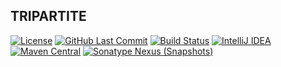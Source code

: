 ## TRIPARTITE
[![License](https://img.shields.io/:license-apache2.0-brightgreen.svg)](https://www.apache.org/licenses/LICENSE-2.0.html)
[![GitHub Last Commit](https://img.shields.io/github/last-commit/gaigeshen/tripartite.svg)](https://github.com/gaigeshen/tripartite/commits)
[![Build Status](https://img.shields.io/circleci/build/github/gaigeshen/tripartite)](https://app.circleci.com/pipelines/github/gaigeshen/tripartite)
[![IntelliJ IDEA](https://img.shields.io/badge/IntelliJ%20IDEA-IDE-blue.svg)](https://www.jetbrains.com/?from=tripartite)
[![Maven Central](https://img.shields.io/maven-central/v/work.gaigeshen/tripartite.svg)](http://mvnrepository.com/artifact/work.gaigeshen/tripartite)
[![Sonatype Nexus (Snapshots)](https://img.shields.io/nexus/s/https/s01.oss.sonatype.org/work.gaigeshen/tripartite.svg)](https://s01.oss.sonatype.org/content/repositories/snapshots/work/gaigeshen/tripartite)

